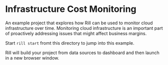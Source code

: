 # Infrastructure Cost Monitoring
An example project that explores how Rill can be used to monitor cloud infrastructure over time. Monitoring cloud infrastructure is an important part of proactively addressing issues that might affect business margins.

Start `rill start` fromt this directory to jump into this example.

Rill will build your project from data sources to dashboard and then launch in a new browser window.
